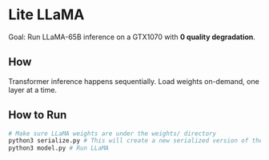 # Lite LLaMA
Goal: Run LLaMA-65B inference on a GTX1070 with **0 quality degradation**.

## How
Transformer inference happens sequentially.
Load weights on-demand, one layer at a time.

## How to Run
```sh
# Make sure LLaMA weights are under the weights/ directory
python3 serialize.py # This will create a new serialized version of the weights
python3 model.py # Run LLaMA
```
